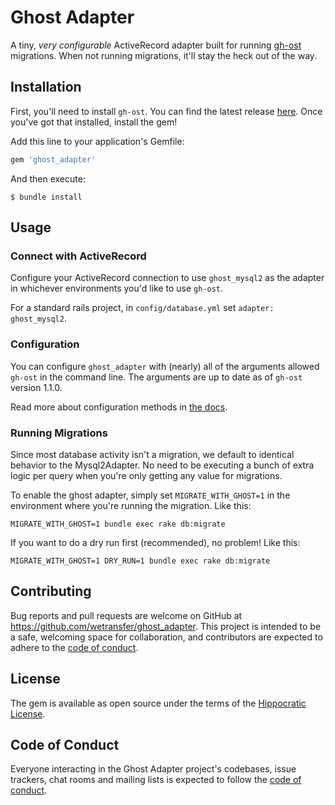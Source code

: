 # Ghost Adapter

A tiny, _very configurable_ ActiveRecord adapter built for running [gh-ost](https://github.com/github/gh-ost) migrations. When not running migrations, it'll stay the heck out of the way.

## Installation

First, you'll need to install `gh-ost`. You can find the latest release [here](https://github.com/github/gh-ost/releases/latest). Once you've got that installed, install the gem!

Add this line to your application's Gemfile:

```ruby
gem 'ghost_adapter'
```

And then execute:

    $ bundle install

## Usage

### Connect with ActiveRecord

Configure your ActiveRecord connection to use `ghost_mysql2` as the adapter in whichever environments you'd like to use `gh-ost`.

For a standard rails project, in `config/database.yml` set `adapter: ghost_mysql2`.

### Configuration

You can configure `ghost_adapter` with (nearly) all of the arguments allowed `gh-ost` in the command line. The arguments are up to date as of `gh-ost` version 1.1.0.

Read more about configuration methods in [the docs](./doc/configuration).

### Running Migrations

Since most database activity isn't a migration, we default to identical behavior to the Mysql2Adapter. No need to be executing a bunch of extra logic per query when you're only getting any value for migrations.

To enable the ghost adapter, simply set `MIGRATE_WITH_GHOST=1` in the environment where you're running the migration. Like this:

```
MIGRATE_WITH_GHOST=1 bundle exec rake db:migrate
```

If you want to do a dry run first (recommended), no problem! Like this:

```
MIGRATE_WITH_GHOST=1 DRY_RUN=1 bundle exec rake db:migrate
```

## Contributing

Bug reports and pull requests are welcome on GitHub at https://github.com/wetransfer/ghost_adapter. This project is intended to be a safe, welcoming space for collaboration, and contributors are expected to adhere to the [code of conduct](https://github.com/wetransfer/ghost_adapter/blob/master/CODE_OF_CONDUCT.md).

## License

The gem is available as open source under the terms of the [Hippocratic License](https://firstdonoharm.dev/version/2/1/license.html).

## Code of Conduct

Everyone interacting in the Ghost Adapter project's codebases, issue trackers, chat rooms and mailing lists is expected to follow the [code of conduct](https://github.com/wetransfer/ghost_adapter/blob/master/CODE_OF_CONDUCT.md).
